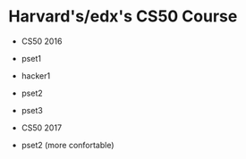 # Harvard's/edx's CS50 Course

- CS50 2016
 - pset1
 - hacker1
 - pset2
 - pset3
 
- CS50 2017
 - pset2 (more confortable)
